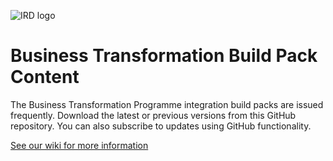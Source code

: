 ![IRD logo](http://meetus.online/sdlu/index_files/irdlogo.gif)
# Business Transformation Build Pack Content

The Business Transformation Programme integration build packs are issued frequently. Download the latest or previous versions from this GitHub repository. You can also subscribe to updates using GitHub functionality.

[See our wiki for more information](https://github.com/BTIntegration/Transaction-Data-Services)

 
